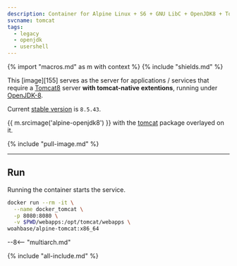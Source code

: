 ```yaml
---
description: Container for Alpine Linux + S6 + GNU LibC + OpenJDK8 + Tomcat
svcname: tomcat
tags:
  - legacy
  - openjdk
  - usershell
---
```


{% import "macros.md" as m with context %}
{% include "shields.md" %}

This [image][155] serves as the server for applications / services
that require a [Tomcat8][1] server **with tomcat-native
extentions**, running under [OpenJDK-8][2].

Current [stable version][3] is `8.5.43`.

{{ m.srcimage('alpine-openjdk8') }} with the [tomcat][3] package
overlayed on it.

{% include "pull-image.md" %}

---
Run
---

Running the container starts the service.

``` sh
docker run --rm -it \
  --name docker_tomcat \
  -p 8080:8080 \
  -v $PWD/webapps:/opt/tomcat/webapps \
woahbase/alpine-tomcat:x86_64
```

--8<-- "multiarch.md"

[1]: https://tomcat.apache.org/
[2]: https://openjdk.org/projects/jdk8/
[3]: https://www.apache.org/dist/tomcat/tomcat-8/

{% include "all-include.md" %}
